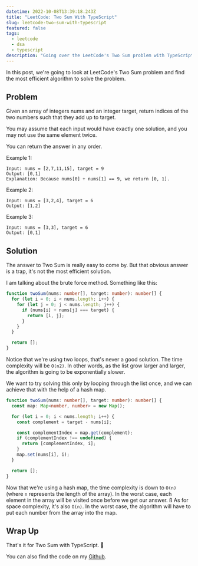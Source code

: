 ```yaml
---
datetime: 2022-10-08T13:39:18.243Z
title: "LeetCode: Two Sum With TypeScript"
slug: leetcode-two-sum-with-typescript
featured: false
tags:
  - leetcode
  - dsa
  - typescript
description: "Going over the LeetCode's Two Sum problem with TypeScript."
---
```


In this post, we're going to look at LeetCode's Two Sum problem and find the most efficient algorithm to solve the problem.

## Problem

Given an array of integers nums and an integer target, return indices of the two numbers such that they add up to target.

You may assume that each input would have exactly one solution, and you may not use the same element twice.

You can return the answer in any order.

Example 1:

```
Input: nums = [2,7,11,15], target = 9
Output: [0,1]
Explanation: Because nums[0] + nums[1] == 9, we return [0, 1].
```

Example 2:

```
Input: nums = [3,2,4], target = 6
Output: [1,2]
```

Example 3:

```
Input: nums = [3,3], target = 6
Output: [0,1]
```

## Solution

The answer to Two Sum is really easy to come by. But that obvious answer is a trap, it's not the most efficient solution.

I am talking about the brute force method. Something like this:

```ts
function twoSum(nums: number[], target: number): number[] {
  for (let i = 0; i < nums.length; i++) {
    for (let j = 0; j < nums.length; j++) {
      if (nums[i] + nums[j] === target) {
        return [i, j];
      }
    }
  }

  return [];
}
```

Notice that we're using two loops, that's never a good solution. The time complexity will be `O(n2)`. In other words, as the list grow larger and larger, the algorithm is going to be exponentially slower.

We want to try solving this only by looping through the list once, and we can achieve that with the help of a hash map.

```ts
function twoSum(nums: number[], target: number): number[] {
  const map: Map<number, number> = new Map();

  for (let i = 0; i < nums.length; i++) {
    const complement = target - nums[i];

    const complementIndex = map.get(complement);
    if (complementIndex !== undefined) {
      return [complementIndex, i];
    }
    map.set(nums[i], i);
  }

  return [];
}
```

Now that we're using a hash map, the time complexity is down to `O(n)` (where `n` represents the length of the array). In the worst case, each element in the array will be visited once before we get our answer.
ß
As for space complexity, it's also `O(n)`. In the worst case, the algorithm will have to put each number from the array into the map.

## Wrap Up

That's it for Two Sum with TypeScript. 🎉

You can also find the code on my [Github](https://github.com/tanerijun/ts-leetcode).
